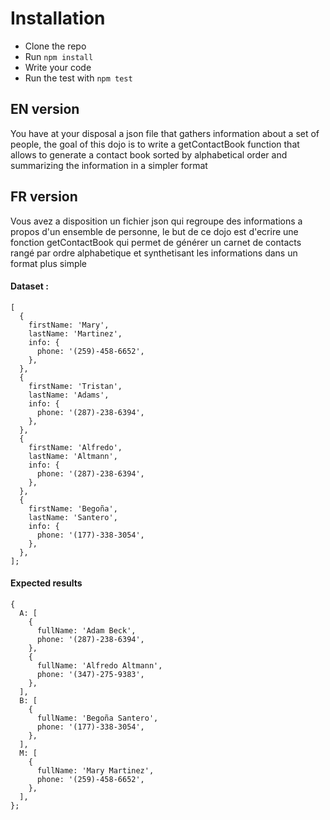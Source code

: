 # Installation

* Clone the repo
* Run `npm install`
* Write your code
* Run the test with `npm test` 

## EN version 
You have at your disposal a json file that gathers information about a set of people,
the goal of this dojo is to write a getContactBook function that allows to generate a contact book sorted by alphabetical order and summarizing the information in a simpler format

## FR version 
Vous avez a disposition un fichier json qui regroupe des informations a propos d'un ensemble de personne,
le but de ce dojo est d'ecrire une fonction getContactBook qui permet de générer un carnet de contacts rangé par ordre alphabetique et synthetisant les informations dans un format plus simple

#### Dataset :
```
[
  {
    firstName: 'Mary',
    lastName: 'Martinez',
    info: {
      phone: '(259)-458-6652',
    },
  },
  {
    firstName: 'Tristan',
    lastName: 'Adams',
    info: {
      phone: '(287)-238-6394',
    },
  },
  {
    firstName: 'Alfredo',
    lastName: 'Altmann',
    info: {
      phone: '(287)-238-6394',
    },
  },
  {
    firstName: 'Begoña',
    lastName: 'Santero',
    info: {
      phone: '(177)-338-3054',
    },
  },
];
```
#### Expected results
```
{
  A: [
    {
      fullName: 'Adam Beck',
      phone: '(287)-238-6394',
    },
    {
      fullName: 'Alfredo Altmann',
      phone: '(347)-275-9383',
    },
  ],
  B: [
    {
      fullName: 'Begoña Santero',
      phone: '(177)-338-3054',
    },
  ],
  M: [
    {
      fullName: 'Mary Martinez',
      phone: '(259)-458-6652',
    },
  ],
};
```